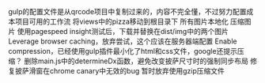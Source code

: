 gulp的配置文件是从qrcode项目中复制过来的，内容不完全懂，不过努力配置成本项目可用的工作流
将views中的pizza移动到根目录下
所有图片本地化
压缩图片
使用pagespeed insight测试后，下载并替换在dist/img中的两个图片
Leverage browser caching，放弃尝试，这个应该在服务器端配置
Enable compression，已经使用gulp插件最小化了html和css文件，google还提示压缩？
删除main.js中的determineDx函数，避免改变披萨尺寸时的强制同步布局
修复披萨滑窗在chrome canary中无效的bug
暂时放弃使用gzip压缩文件